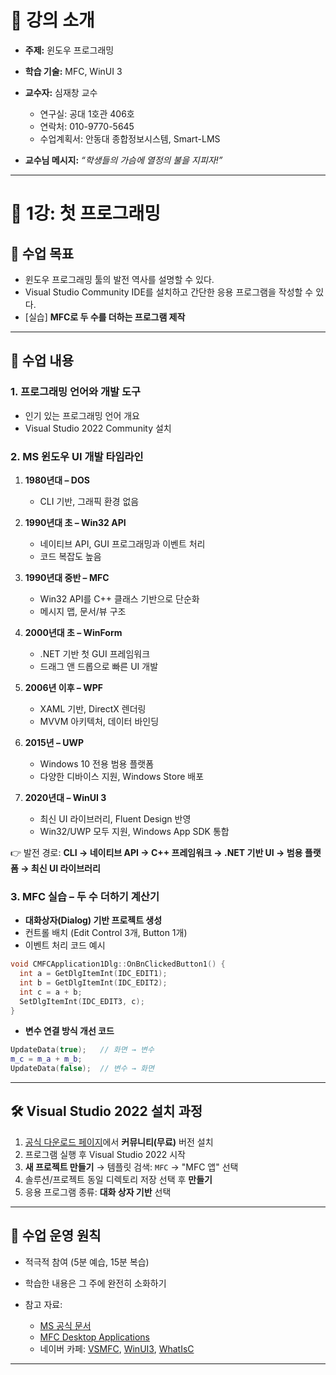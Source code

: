 # 📘 강의 소개

* **주제:** 윈도우 프로그래밍
* **학습 기술:** MFC, WinUI 3
* **교수자:** 심재창 교수

  * 연구실: 공대 1호관 406호
  * 연락처: 010-9770-5645
  * 수업계획서: 안동대 종합정보시스템, Smart-LMS
* **교수님 메시지:** *“학생들의 가슴에 열정의 불을 지피자!”*

---

# 📍 1강: 첫 프로그래밍

## 🎯 수업 목표

* 윈도우 프로그래밍 툴의 발전 역사를 설명할 수 있다.
* Visual Studio Community IDE를 설치하고 간단한 응용 프로그램을 작성할 수 있다.
* \[실습] **MFC로 두 수를 더하는 프로그램 제작**

---

## 📖 수업 내용

### 1. 프로그래밍 언어와 개발 도구

* 인기 있는 프로그래밍 언어 개요
* Visual Studio 2022 Community 설치

### 2. MS 윈도우 UI 개발 타임라인

1. **1980년대 – DOS**

   * CLI 기반, 그래픽 환경 없음

2. **1990년대 초 – Win32 API**

   * 네이티브 API, GUI 프로그래밍과 이벤트 처리
   * 코드 복잡도 높음

3. **1990년대 중반 – MFC**

   * Win32 API를 C++ 클래스 기반으로 단순화
   * 메시지 맵, 문서/뷰 구조

4. **2000년대 초 – WinForm**

   * .NET 기반 첫 GUI 프레임워크
   * 드래그 앤 드롭으로 빠른 UI 개발

5. **2006년 이후 – WPF**

   * XAML 기반, DirectX 렌더링
   * MVVM 아키텍처, 데이터 바인딩

6. **2015년 – UWP**

   * Windows 10 전용 범용 플랫폼
   * 다양한 디바이스 지원, Windows Store 배포

7. **2020년대 – WinUI 3**

   * 최신 UI 라이브러리, Fluent Design 반영
   * Win32/UWP 모두 지원, Windows App SDK 통합

👉 발전 경로: **CLI → 네이티브 API → C++ 프레임워크 → .NET 기반 UI → 범용 플랫폼 → 최신 UI 라이브러리**

### 3. MFC 실습 – 두 수 더하기 계산기

* **대화상자(Dialog) 기반 프로젝트 생성**
* 컨트롤 배치 (Edit Control 3개, Button 1개)
* 이벤트 처리 코드 예시

```cpp
void CMFCApplication1Dlg::OnBnClickedButton1() {
  int a = GetDlgItemInt(IDC_EDIT1); 
  int b = GetDlgItemInt(IDC_EDIT2);
  int c = a + b;
  SetDlgItemInt(IDC_EDIT3, c);
}
```

* **변수 연결 방식 개선 코드**

```cpp
UpdateData(true);   // 화면 → 변수
m_c = m_a + m_b;
UpdateData(false);  // 변수 → 화면
```

---

## 🛠 Visual Studio 2022 설치 과정

1. [공식 다운로드 페이지](https://visualstudio.microsoft.com/ko/downloads/)에서 **커뮤니티(무료)** 버전 설치
2. 프로그램 실행 후 Visual Studio 2022 시작
3. **새 프로젝트 만들기** → 템플릿 검색: `MFC` → "MFC 앱" 선택
4. 솔루션/프로젝트 동일 디렉토리 저장 선택 후 **만들기**
5. 응용 프로그램 종류: **대화 상자 기반** 선택

---

## 📌 수업 운영 원칙

* 적극적 참여 (5분 예습, 15분 복습)
* 학습한 내용은 그 주에 완전히 소화하기
* 참고 자료:

  * [MS 공식 문서](https://learn.microsoft.com/ko-kr/cpp/?view=msvc-170)
  * [MFC Desktop Applications](https://learn.microsoft.com/en-us/cpp/mfc/mfc-desktop-applications?view=msvc-170)
  * 네이버 카페: [VSMFC](https://cafe.naver.com/vsmfc), [WinUI3](https://cafe.naver.com/winui3), [WhatIsC](https://cafe.naver.com/whatisc)

---
